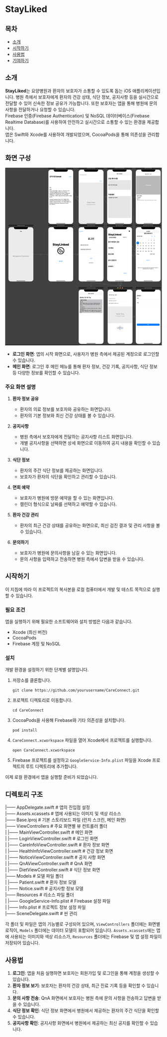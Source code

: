 # StayLiked

## 목차

- [소개](#소개)
- [시작하기](#시작하기)
- [사용법](#사용법)
- [기여하기](../CONTRIBUTING.md)

## 소개 <a name = "소개"></a>
**StayLiked**는 요양병원과 환자의 보호자가 소통할 수 있도록 돕는 iOS 애플리케이션입니다. 병원 측에서 보호자에게 환자의 건강 상태, 식단 정보, 공지사항 등을 실시간으로 전달할 수 있어 신속한 정보 공유가 가능합니다. 또한 보호자는 앱을 통해 병원에 문의 사항을 전달하거나 요청할 수 있습니다.<br>
Firebase 인증(Firebase Authentication) 및 NoSQL 데이터베이스(Firebase Realtime Database)를 사용하여 안전하고 실시간으로 소통할 수 있는 환경을 제공합니다. 
<br>
앱은 Swift와 Xcode를 사용하여 개발되었으며, CocoaPods을 통해 의존성을 관리합니다.


## 화면 구성
![Image Alt Text](./img/요양병원%20측%20앱%20구성도.png)
- **로그인 화면**: 앱의 시작 화면으로, 사용자가 병원 측에서 제공된 계정으로 로그인할 수 있습니다.
- **메인 화면**: 로그인 후 메인 메뉴를 통해 환자 정보, 건강 기록, 공지사항, 식단 정보 등 다양한 정보를 확인할 수 있습니다.
  
### 주요 화면 설명

1. **환자 정보 공유**
   - 환자의 의료 정보를 보호자와 공유하는 화면입니다.
   - 환자의 기본 정보와 최신 건강 상태를 볼 수 있습니다.

2. **공지사항**
   - 병원 측에서 보호자에게 전달하는 공지사항 리스트 화면입니다.
   - 개별 공지사항을 선택하면 상세 화면으로 이동하여 공지 내용을 확인할 수 있습니다.

3. **식단 정보**
   - 환자의 주간 식단 정보를 제공하는 화면입니다.
   - 보호자가 환자의 식단을 확인하고 관리할 수 있습니다.

4. **면회 예약**
   - 보호자가 병원에 방문 예약을 할 수 있는 화면입니다.
   - 캘린더 형식으로 날짜를 선택하고 예약할 수 있습니다.

5. **환자 건강 관리**
   - 환자의 최근 건강 상태를 공유하는 화면으로, 최신 검진 결과 및 관리 사항을 볼 수 있습니다.

6. **문의하기**
   - 보호자가 병원에 문의사항을 남길 수 있는 화면입니다.
   - 문의 사항을 입력하고 전송하면 병원 측에서 답변을 받을 수 있습니다.


## 시작하기 <a name = "시작하기"></a>

이 지침에 따라 이 프로젝트의 복사본을 로컬 컴퓨터에서 개발 및 테스트 목적으로 실행할 수 있습니다.

### 필요 조건

앱을 실행하기 위해 필요한 소프트웨어와 설치 방법은 다음과 같습니다.
- Xcode (최신 버전)
- CocoaPods
- Firebase 계정 및 NoSQL

### 설치

개발 환경을 설정하기 위한 단계별 설명입니다.

1. 저장소를 클론합니다.

    ```
    git clone https://github.com/yourusername/CareConnect.git
    ```

2. 프로젝트 디렉토리로 이동합니다.

    ```
    cd CareConnect
    ```

3. CocoaPods을 사용해 Firebase와 기타 의존성을 설치합니다.

    ```
    pod install
    ```

4. `CareConnect.xcworkspace` 파일을 열어 Xcode에서 프로젝트를 실행합니다.

    ```
    open CareConnect.xcworkspace
    ```

5. Firebase 프로젝트를 설정하고 `GoogleService-Info.plist` 파일을 Xcode 프로젝트의 루트 디렉토리에 추가합니다.

이제 로컬 환경에서 앱을 실행할 준비가 되었습니다.

## 디렉토리 구조 <a name="디렉토리-구조"></a>

|—— AppDelegate.swift # 앱의 진입점 설정<br>
|—— Assets.xcassets # 앱에 사용되는 이미지 및 색상 리소스<br>
|—— Base.lproj # 기본 스토리보드 파일 (런치 스크린, 메인 화면)<br>
|—— ViewControllers # 주요 화면별 뷰 컨트롤러 폴더<br>
| |—— MainViewController.swift # 메인 화면<br>
| |—— LoginViewController.swift # 로그인 화면<br>
| |—— CareInfoViewController.swift # 환자 정보 화면<br>
| |—— HealthInfoViewController.swift # 건강 정보 화면<br>
| |—— NoticeViewController.swift # 공지 사항 화면<br>
| |—— QnAViewController.swift # QnA 화면<br>
| |—— DietViewController.swift # 식단 정보 화면<br>
|—— Models # 모델 파일 폴더<br>
| |—— Patient.swift # 환자 정보 모델<br>
| |—— Notice.swift # 공지사항 정보 모델<br>
|—— Resources # 리소스 파일 폴더<br>
| |—— GoogleService-Info.plist # Firebase 설정 파일<br>
| |—— Info.plist # 프로젝트 정보 설정 파일<br>
|—— SceneDelegate.swift # 씬 관리<br>

각 폴더 및 파일은 앱의 기능별로 구성되어 있으며, `ViewControllers` 폴더에는 화면별 로직이, `Models` 폴더에는 데이터 모델이 포함되어 있습니다. `Assets.xcassets`에는 앱에 사용되는 이미지와 색상 리소스가, `Resources` 폴더에는 Firebase 및 앱 설정 파일이 저장되어 있습니다.



## 사용법 <a name = "사용법"></a>
1. **로그인**: 앱을 처음 실행하면 보호자는 회원가입 및 로그인을 통해 계정을 생성할 수 있습니다.
2. **환자 정보 보기**: 보호자는 환자의 건강 상태, 최근 진료 기록 등을 확인할 수 있습니다.
3. **문의 사항 전송**: QnA 화면에서 보호자는 병원 측에 문의 사항을 전송하고 답변을 받을 수 있습니다.
4. **식단 정보 확인**: 식단 정보 화면에서 병원에서 제공하는 환자의 주간 식단을 확인할 수 있습니다.
5. **공지사항 확인**: 공지사항 화면에서 병원에서 제공하는 최신 공지를 확인할 수 있습니다.
